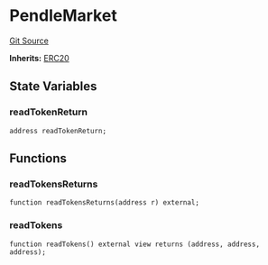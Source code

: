 # PendleMarket
[Git Source](https://github.com/Swivel-Finance/illuminate/blob/29a4038ae0d0795d36640f068da3ac5c1dd43806/src/mocks/PendleMarket.sol)

**Inherits:**
[ERC20](/src/mocks/ERC20.sol/contract.ERC20.md)


## State Variables
### readTokenReturn

```solidity
address readTokenReturn;
```


## Functions
### readTokensReturns


```solidity
function readTokensReturns(address r) external;
```

### readTokens


```solidity
function readTokens() external view returns (address, address, address);
```


